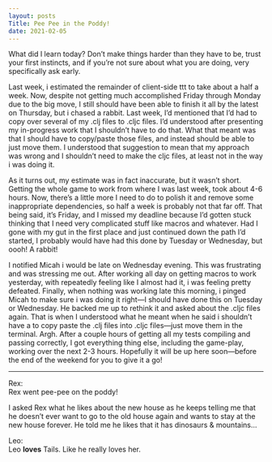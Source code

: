 ```yaml
---
layout: posts
Title: Pee Pee in the Poddy!
date: 2021-02-05
---
```


What did I learn today?  Don’t make things harder than they have to be, trust your first instincts, and if you’re not sure about what you are doing, very specifically ask early.  

Last week, i estimated the remainder of client-side ttt to take about a half a week.  Now, despite not getting much accomplished Friday through Monday due to the big move, I still should have been able to finish it all by the latest on Thursday, but i chased a rabbit.  Last week, I’d mentioned that I’d had to copy over several of my .clj files to .cljc files.  I’d understood after presenting my in-progress work that I shouldn’t have to do that.  What that meant was that I should have to copy/paste those files, and instead should be able to just move them.  I understood that suggestion to mean that my approach was wrong and I shouldn’t need to make the cljc files, at least not in the way i was doing it.  

As it turns out, my estimate was in fact inaccurate, but it wasn’t short.  Getting the whole game to work from where I was last week, took about 4-6 hours.  Now, there’s a little more I need to do to polish it and remove some inappropriate dependencies, so half a week is probably not that far off.  That being said, it’s Friday, and I missed my deadline because I’d gotten stuck thinking that I need very complicated stuff like macros and whatever.  Had I gone with my gut in the first place and just continued down the path I’d started, I probably would have had this done by Tuesday or Wednesday, but oooh! A rabbit!

I notified Micah i would be late on Wednesday evening.  This was frustrating and was stressing me out.  After working all day on getting macros to work yesterday, with repeatedly feeling like I almost had it, i was feeling pretty defeated.  Finally, when nothing was working late this morning, i pinged Micah to make sure i was doing it right—I should have done this on Tuesday or Wednesday.  He backed me up to rethink it and asked about the .cljc files again.  That is when I understood what he meant when he said i shouldn’t have a to copy paste the .clj files into .cljc files—just move them in the terminal.  Argh.  After a couple hours of getting all my tests compiling and passing correctly, I got everything thing else, including the game-play, working over the next 2-3 hours.  Hopefully it will be up here soon—before the end of the weekend for you to give it a go!

***

Rex:  
Rex went pee-pee on the poddy!

I asked Rex what he likes about the new house as he keeps telling me that he doesn’t ever want to go to the old house again and wants to stay at the new house forever.  He told me he likes that it has dinosaurs & mountains… 

Leo:  
Leo **loves** Tails.  Like he really loves her.
